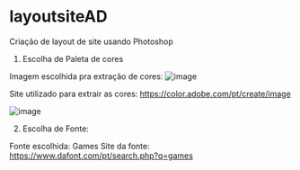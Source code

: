 # layoutsiteAD
Criação de layout de site usando Photoshop

1) Escolha de Paleta de cores

Imagem escolhida pra extração de cores:
![image](https://user-images.githubusercontent.com/79849103/138691311-340076f2-bb0a-481f-96f9-619ef1144b52.png)



Site utilizado para extrair as cores:
https://color.adobe.com/pt/create/image

![image](https://user-images.githubusercontent.com/79849103/138691401-a66e1931-3d5f-417a-8337-caad9cf775f1.png)


2) Escolha de Fonte:

Fonte escolhida: Games
Site da fonte: https://www.dafont.com/pt/search.php?q=games
